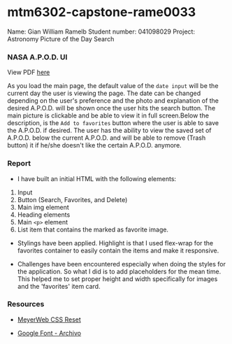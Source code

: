 # mtm6302-capstone-rame0033
Name: Gian William Ramelb
Student number: 041098029
Project: Astronomy Picture of the Day Search


### NASA A.P.O.D. UI 
View PDF [here](./gian-ramelb-apod-mockup.pdf)

As you load the main page, the default value of the `date input` will be the current day the user is viewing the page. The date can be changed depending on the user's preference and the photo and explanation of the desired A.P.O.D. will be shown once the user hits the search button. The main picture is clickable and be able to view it in full screen.Below the description, is the `Add to favorites` button where the user is able to save the A.P.O.D. if desired. The user has the ability to view the saved set of A.P.O.D. below the current A.P.O.D. and will be able to remove (Trash button) it if he/she doesn't like the certain A.P.O.D. anymore.


### Report

- I have built an initial HTML with the following elements:
1. Input
2. Button (Search, Favorites, and Delete)
3. Main img element
4. Heading elements
5. Main `<p>` element
6. List item that contains the marked as favorite image.

- Stylings have been applied. Highlight is that I used flex-wrap for the favorites container to easily contain the items and make it responsive.

- Challenges have been encountered especially when doing the styles for the application. So what I did is to add placeholders for the mean time. This helped me to set proper height and width specifically for images and the 'favorites' item card. 



### Resources
- [MeyerWeb CSS Reset](https://meyerweb.com/eric/tools/css/reset/)

- [Google Font - Archivo](https://fonts.google.com/specimen/Archivo)